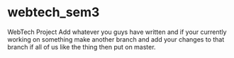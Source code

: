# webtech_sem3
WebTech Project
 Add whatever you guys have written and if your currently working on something make another branch and add your changes to that branch if all of us like the thing then put on master.
